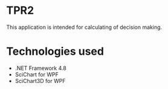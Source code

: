 # TPR2

This application is intended for calculating of decision making.

# Technologies used

* .NET Framework 4.8
* SciChart for WPF
* SciChart3D for WPF
